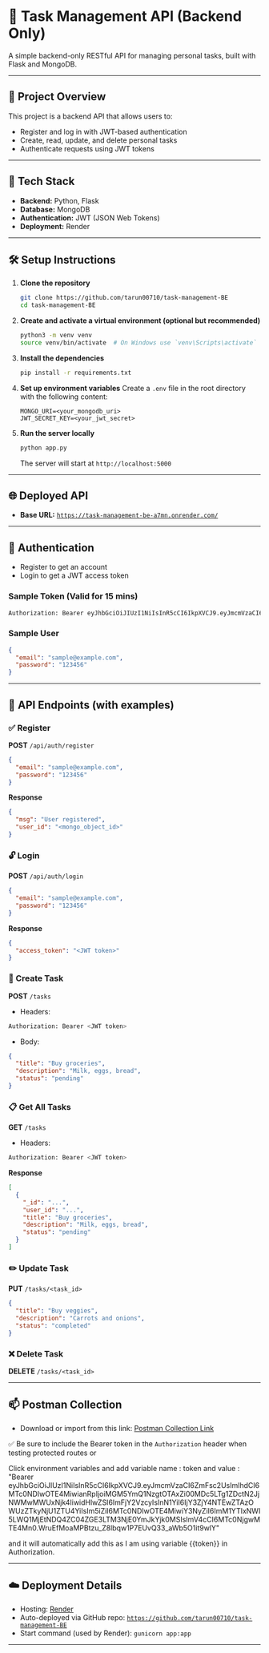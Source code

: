 # 📝 Task Management API (Backend Only)

A simple backend-only RESTful API for managing personal tasks, built with Flask and MongoDB.

---

## 🚀 Project Overview

This project is a backend API that allows users to:
- Register and log in with JWT-based authentication
- Create, read, update, and delete personal tasks
- Authenticate requests using JWT tokens

---

## 🧰 Tech Stack

- **Backend:** Python, Flask
- **Database:** MongoDB
- **Authentication:** JWT (JSON Web Tokens)
- **Deployment:** Render

---

## 🛠️ Setup Instructions

1. **Clone the repository**
   ```bash
   git clone https://github.com/tarun00710/task-management-BE
   cd task-management-BE
   ```

2. **Create and activate a virtual environment (optional but recommended)**
   ```bash
   python3 -m venv venv
   source venv/bin/activate  # On Windows use `venv\Scripts\activate`
   ```

3. **Install the dependencies**
   ```bash
   pip install -r requirements.txt
   ```

4. **Set up environment variables**
   Create a `.env` file in the root directory with the following content:
   ```env
   MONGO_URI=<your_mongodb_uri>
   JWT_SECRET_KEY=<your_jwt_secret>
   ```

5. **Run the server locally**
   ```bash
   python app.py
   ```
   The server will start at `http://localhost:5000`

---

## 🌐 Deployed API

- **Base URL:** [`https://task-management-be-a7mn.onrender.com/`](https://task-management-be-a7mn.onrender.com/)

---

## 🔐 Authentication

- Register to get an account
- Login to get a JWT access token

### Sample Token (Valid for 15 mins)
```bash
Authorization: Bearer eyJhbGciOiJIUzI1NiIsInR5cCI6IkpXVCJ9.eyJmcmVzaCI6ZmFsc2UsImlhdCI6MTc0NDIwOTE4MiwianRpIjoiMGM5YmQ1NzgtOTAxZi00MDc5LTg1ZDctN2JjNWMwMWUxNjk4IiwidHlwZSI6ImFjY2VzcyIsInN1YiI6IjY3ZjY4NTEwZTAzOWUzZTkyNjU1ZTU4YiIsIm5iZiI6MTc0NDIwOTE4MiwiY3NyZiI6ImM1YTIxNWI5LWQ1MjEtNDQ4ZC04ZGE3LTM3NjE0YmJkYjk0MSIsImV4cCI6MTc0NjgwMTE4Mn0.WruEfMoaMPBtzu_Z8lbqw1P7EUvQ33_aWb5O1it9wlY
```

### Sample User
```json
{
  "email": "sample@example.com",
  "password": "123456"
}
```

---

## 📮 API Endpoints (with examples)

### ✅ Register
**POST** `/api/auth/register`
```json
{
  "email": "sample@example.com",
  "password": "123456"
}
```
**Response**
```json
{
  "msg": "User registered",
  "user_id": "<mongo_object_id>"
}
```

### 🔓 Login
**POST** `/api/auth/login`
```json
{
  "email": "sample@example.com",
  "password": "123456"
}
```
**Response**
```json
{
  "access_token": "<JWT token>"
}
```

### 📝 Create Task
**POST** `/tasks`
- Headers:
```bash
Authorization: Bearer <JWT token>
```
- Body:
```json
{
  "title": "Buy groceries",
  "description": "Milk, eggs, bread",
  "status": "pending"
}
```

### 📋 Get All Tasks
**GET** `/tasks`
- Headers:
```bash
Authorization: Bearer <JWT token>
```
**Response**
```json
[
  {
    "_id": "...",
    "user_id": "...",
    "title": "Buy groceries",
    "description": "Milk, eggs, bread",
    "status": "pending"
  }
]
```

### ✏️ Update Task
**PUT** `/tasks/<task_id>`
```json
{
  "title": "Buy veggies",
  "description": "Carrots and onions",
  "status": "completed"
}
```

### ❌ Delete Task
**DELETE** `/tasks/<task_id>`

---

## 📫 Postman Collection

- Download or import from this link:
[Postman Collection Link](https://www.postman.com/supply-explorer-19346081/task-management/request/lmbdwmn/task-management-api?action=share&creator=20770043&ctx=documentation&active-environment=20770043-3f45b4dc-b285-415c-bd1f-1be6f096b185)

✅ Be sure to include the Bearer token in the `Authorization` header when testing protected routes or 

Click environment variables and add variable name :  token and value : "Bearer eyJhbGciOiJIUzI1NiIsInR5cCI6IkpXVCJ9.eyJmcmVzaCI6ZmFsc2UsImlhdCI6MTc0NDIwOTE4MiwianRpIjoiMGM5YmQ1NzgtOTAxZi00MDc5LTg1ZDctN2JjNWMwMWUxNjk4IiwidHlwZSI6ImFjY2VzcyIsInN1YiI6IjY3ZjY4NTEwZTAzOWUzZTkyNjU1ZTU4YiIsIm5iZiI6MTc0NDIwOTE4MiwiY3NyZiI6ImM1YTIxNWI5LWQ1MjEtNDQ4ZC04ZGE3LTM3NjE0YmJkYjk0MSIsImV4cCI6MTc0NjgwMTE4Mn0.WruEfMoaMPBtzu_Z8lbqw1P7EUvQ33_aWb5O1it9wlY"

and it will automatically add this as I am using variable {{token}} in Authorization.

---

## ☁️ Deployment Details

- Hosting: [Render](https://render.com)
- Auto-deployed via GitHub repo: [`https://github.com/tarun00710/task-management-BE`](https://github.com/tarun00710/task-management-BE)
- Start command (used by Render): `gunicorn app:app`

---


